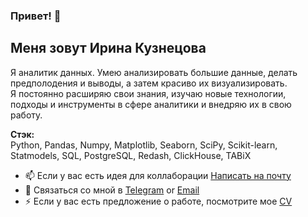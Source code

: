 ### Привет! 👋

## Меня зовут Ирина Кузнецова

Я аналитик данных. Умею анализировать большие данные, делать предполодения и выводы, а затем красиво их визуализировать.  
Я постоянно расширяю свои знания, изучаю новые технологии, подходы и инструменты в сфере аналитики и внедряю их в свою работу.

**Стэк:**  
Python, Pandas, Numpy, Matplotlib, Seaborn, SciPy, Scikit-learn, Statmodels, SQL, PostgreSQL, Redash, ClickHouse, TABiX   

- 📫 Если у вас есть идея для коллаборации [Написать на почту](mailto:irene.kuznecova@gmail.com)
- 💬 Связаться со мной в [Telegram](https://t.me/cenzukari) or [Email](mailto:irene.kuznecova@gmail.com)
- ⚡ Если у вас есть предложение о работе, посмотрите мое [CV](https://hh.ru/resume/336b0c8fff0c61e0910039ed1f55464a56746b)
